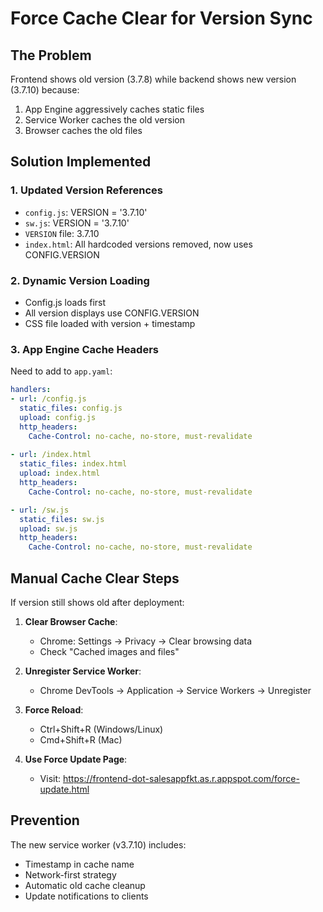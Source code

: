 # Force Cache Clear for Version Sync

## The Problem
Frontend shows old version (3.7.8) while backend shows new version (3.7.10) because:
1. App Engine aggressively caches static files
2. Service Worker caches the old version
3. Browser caches the old files

## Solution Implemented

### 1. Updated Version References
- `config.js`: VERSION = '3.7.10'
- `sw.js`: VERSION = '3.7.10'
- `VERSION` file: 3.7.10
- `index.html`: All hardcoded versions removed, now uses CONFIG.VERSION

### 2. Dynamic Version Loading
- Config.js loads first
- All version displays use CONFIG.VERSION
- CSS file loaded with version + timestamp

### 3. App Engine Cache Headers
Need to add to `app.yaml`:
```yaml
handlers:
- url: /config.js
  static_files: config.js
  upload: config.js
  http_headers:
    Cache-Control: no-cache, no-store, must-revalidate
  
- url: /index.html
  static_files: index.html
  upload: index.html
  http_headers:
    Cache-Control: no-cache, no-store, must-revalidate

- url: /sw.js
  static_files: sw.js
  upload: sw.js
  http_headers:
    Cache-Control: no-cache, no-store, must-revalidate
```

## Manual Cache Clear Steps
If version still shows old after deployment:

1. **Clear Browser Cache**:
   - Chrome: Settings → Privacy → Clear browsing data
   - Check "Cached images and files"

2. **Unregister Service Worker**:
   - Chrome DevTools → Application → Service Workers → Unregister

3. **Force Reload**:
   - Ctrl+Shift+R (Windows/Linux)
   - Cmd+Shift+R (Mac)

4. **Use Force Update Page**:
   - Visit: https://frontend-dot-salesappfkt.as.r.appspot.com/force-update.html

## Prevention
The new service worker (v3.7.10) includes:
- Timestamp in cache name
- Network-first strategy
- Automatic old cache cleanup
- Update notifications to clients